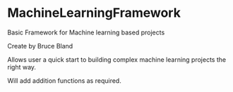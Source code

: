 # MachineLearningFramework
Basic Framework for Machine learning based projects

Create by Bruce Bland

Allows user a quick start to building complex machine learning projects the right way.

Will add addition functions as required.
